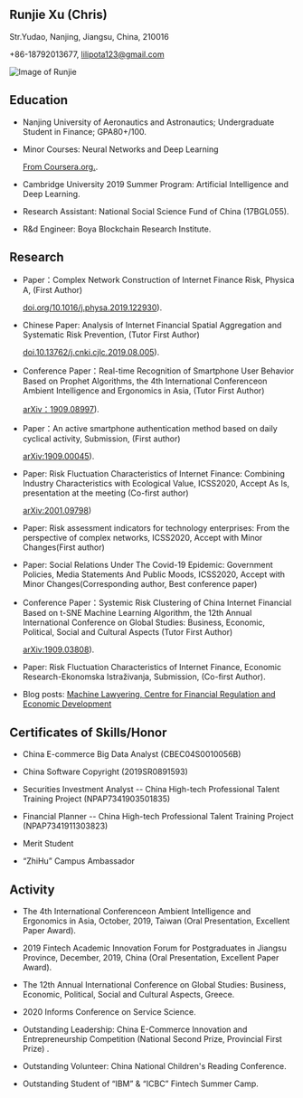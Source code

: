 ## Runjie Xu (Chris)

Str.Yudao, Nanjing, Jiangsu, China, 210016 

+86-18792013677, lilipota123@gmail.com 

![Image of Runjie](https://Chris-Runjie.github.io/Runjie2.png)



## Education

* Nanjing University of Aeronautics and Astronautics; Undergraduate Student in Finance; GPA80+/100.

* Minor Courses: Neural Networks and Deep Learning 
  
  [From Coursera.org.](https://www.coursera.org/account/accomplishments/certificate/LJURD5379BZA).

* Cambridge University 2019 Summer Program: Artificial Intelligence and Deep Learning.

* Research Assistant: National Social Science Fund of China (17BGL055).

* R&d Engineer: Boya Blockchain Research Institute.



## Research

* Paper：Complex Network Construction of Internet Finance Risk, Physica A, (First Author)
  
  [doi.org/10.1016/j.physa.2019.122930](https://www.sciencedirect.com/science/article/pii/S0378437119316619)).

* Chinese Paper: Analysis of Internet Financial Spatial Aggregation and Systematic Risk Prevention, (Tutor First Author)
  
  [doi.10.13762/j.cnki.cjlc.2019.08.005](https://kns.cnki.net/KCMS/detail/detail.aspx?dbcode=CJFQ&dbname=CJFDLAST2019&filename=CJLC201908007&v=MDc0NDk5ak1wNDlGWTRSOGVYMUx1eFlTN0RoMVQzcVRyV00xRnJDVVI3cWZadVZ2RnlIbVU3L0JKaWZIYmJHNEg=)).

* Conference Paper：Real-time Recognition of Smartphone User Behavior Based on Prophet Algorithms, the 4th International Conferenceon Ambient Intelligence and Ergonomics in Asia, (Tutor First Author) 
  
  [arXiv：1909.08997](https://arxiv.org/abs/1909.08997)).

* Paper：An active smartphone authentication method based on daily cyclical activity, Submission, (First author) 
  
  [arXiv:1909.00045](https://arxiv.org/abs/1909.00045)).

* Paper: Risk Fluctuation Characteristics of Internet Finance: Combining Industry Characteristics with Ecological Value, ICSS2020, Accept As Is, presentation at the meeting (Co-first author) 

  [arXiv:2001.09798](https://arxiv.org/abs/2001.09798))

* Paper: Risk assessment indicators for technology enterprises: From the perspective of complex networks, ICSS2020, Accept with Minor Changes(First author)
  
* Paper: Social Relations Under The Covid-19 Epidemic: Government Policies, Media Statements And Public Moods, ICSS2020, Accept with Minor Changes(Corresponding author, Best conference paper)

* Conference Paper：Systemic Risk Clustering of China Internet Financial Based on t-SNE Machine Learning Algorithm, the 12th Annual International Conference on Global Studies: Business, Economic, Political, Social and Cultural Aspects (Tutor First Author)
  
  [arXiv:1909.03808](https://arxiv.org/abs/1909.03808)).
  
* Paper: Risk Fluctuation Characteristics of Internet Finance, Economic Research-Ekonomska Istraživanja, Submission, (Co-first Author).  

 * Blog posts: [Machine Lawyering, Centre for Financial Regulation and Economic Development](https://www.legalanalytics.law.cuhk.edu.hk/post/2019/10/16/complex-network-construction-of-internet-finance-risk)



## Certificates of Skills/Honor

* China E-commerce Big Data Analyst (CBEC04S0010056B)

* China Software Copyright (2019SR0891593)

* Securities Investment Analyst -- China High-tech Professional Talent Training Project (NPAP7341903501835)

* Financial Planner -- China High-tech Professional Talent Training Project (NPAP7341911303823)

* Merit Student

* “ZhiHu” Campus Ambassador



## Activity

* The 4th International Conferenceon Ambient Intelligence and Ergonomics in Asia, October, 2019, Taiwan (Oral Presentation, Excellent Paper Award).

* 2019 Fintech Academic Innovation Forum for Postgraduates in Jiangsu Province, December, 2019, China (Oral Presentation, Excellent Paper Award).

* The 12th Annual International Conference on Global Studies: Business, Economic, Political, Social and Cultural Aspects, Greece.

* 2020 Informs Conference on Service Science.

* Outstanding Leadership: China E-Commerce Innovation and Entrepreneurship Competition (National Second Prize, Provincial First Prize) .

* Outstanding Volunteer: China National Children's Reading Conference.

* Outstanding Student of “IBM” & “ICBC” Fintech Summer Camp.

